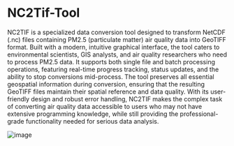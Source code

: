 # NC2Tif-Tool

NC2TIF is a specialized data conversion tool designed to transform NetCDF (.nc) files containing PM2.5 (particulate matter) air quality data into GeoTIFF format. Built with a modern, intuitive graphical interface, the tool caters to environmental scientists, GIS analysts, and air quality researchers who need to process PM2.5 data. It supports both single file and batch processing operations, featuring real-time progress tracking, status updates, and the ability to stop conversions mid-process. The tool preserves all essential geospatial information during conversion, ensuring that the resulting GeoTIFF files maintain their spatial reference and data quality. With its user-friendly design and robust error handling, NC2TIF makes the complex task of converting air quality data accessible to users who may not have extensive programming knowledge, while still providing the professional-grade functionality needed for serious data analysis.

![image](https://github.com/user-attachments/assets/f10f02a6-3fd1-44f3-9df5-405d469578cf)
